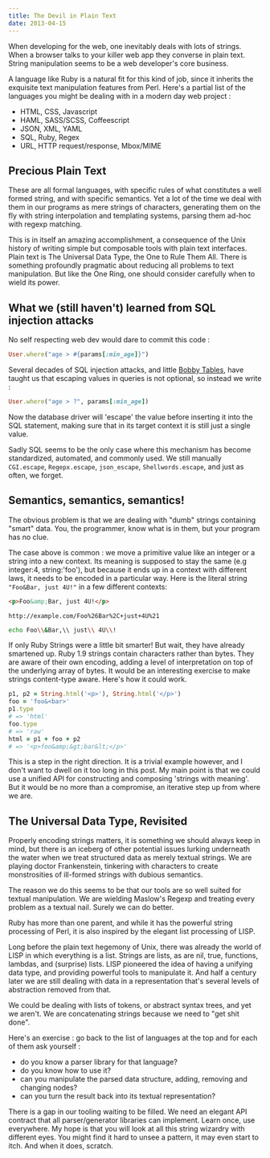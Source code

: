 ```yaml
---
title: The Devil in Plain Text
date: 2013-04-15
---
```


When developing for the web, one inevitably deals with lots of strings. When a browser talks to your killer web app they converse in plain text. String manipulation seems to be a web developer's core business.

A language like Ruby is a natural fit for this kind of job, since it inherits the exquisite text manipulation features from Perl. Here's a partial list of the languages you might be dealing with in a modern day web project :

* HTML, CSS, Javascript
* HAML, SASS/SCSS, Coffeescript
* JSON, XML, YAML
* SQL, Ruby, Regex
* URL, HTTP request/response, Mbox/MIME

## Precious Plain Text

These are all formal languages, with specific rules of what constitutes a well formed string, and with specific semantics. Yet a lot of the time we deal with them in our programs as mere strings of characters, generating them on the fly with string interpolation and templating systems, parsing them ad-hoc with regexp matching.

This is in itself an amazing accomplishment, a consequence of the Unix history of writing simple but composable tools with plain text interfaces. Plain text is The Universal Data Type, the One to Rule Them All. There is something profoundly pragmatic about reducing all problems to text manipulation. But like the One Ring, one should consider carefully when to wield its power.

## What we (still haven't) learned from SQL injection attacks

No self respecting web dev would dare to commit this code :

````ruby
User.where("age > #{params[:min_age]}")
````

Several decades of SQL injection attacks, and little [Bobby Tables](http://xkcd.com/327/), have taught us that escaping values in queries is not optional, so instead we write :

````ruby
User.where("age > ?", params[:min_age])
````

Now the database driver will 'escape' the value before inserting it into the SQL statement, making sure that in its target context it is still just a single value.

Sadly SQL seems to be the only case where this mechanism has become standardized, automated, and commonly used. We still manually `CGI.escape`, `Regepx.escape`, `json_escape`, `Shellwords.escape`, and just as often, we forget.

## Semantics, semantics, semantics!

The obvious problem is that we are dealing with "dumb" strings containing "smart" data. You, the programmer, know what is in them, but your program has no clue.

The case above is common : we move a primitive value like an integer or a string into a new context. Its meaning is supposed to stay the same (e.g integer:4, string:'foo'), but because it ends up in a context with different laws, it needs to be encoded in a particular way. Here is the literal string `"Foo&Bar, just 4U!"` in a few different contexts:

````html
<p>Foo&amp;Bar, just 4U!</p>
````

````
http://example.com/Foo%26Bar%2C+just+4U%21
````

````bash
echo Foo\\&Bar,\\ just\\ 4U\\!
````

If only Ruby Strings were a little bit smarter! But wait, they have already smartened up. Ruby 1.9 strings contain characters rather than bytes. They are aware of their own encoding, adding a level of interpretation on top of the underlying array of bytes. It would be an interesting exercise to make strings content-type aware. Here's how it could work.

````ruby
p1, p2 = String.html('<p>'), String.html('</p>')
foo = 'foo&<bar>'
p1.type
# => 'html'
foo.type
# => 'raw'
html = p1 + foo + p2
# => '<p>foo&amp;&gt;bar&lt;</p>'
````

This is a step in the right direction. It is a trivial example however, and I don't want to dwell on it too long in this post. My main point is that we could use a unified API for constructing and composing 'strings with meaning'. But it would be no more than a compromise, an iterative step up from where we are.

## The Universal Data Type, Revisited

Properly encoding strings matters, it is something we should always keep in mind, but there is an iceberg of other potential issues lurking underneath the water when we treat structured data as merely textual strings. We are playing doctor Frankenstein, tinkering with characters to create monstrosities of ill-formed strings with dubious semantics.

The reason we do this seems to be that our tools are so well suited for textual manipulation. We are wielding Maslow's Regexp and treating every problem as a textual nail. Surely we can do better.

Ruby has more than one parent, and while it has the powerful string processing of Perl, it is also inspired by the elegant list processing of LISP.

Long before the plain text hegemony of Unix, there was already the world of LISP in which everything is a list. Strings are lists, as are nil, true, functions, lambdas, and (surprise) lists. LISP pioneered the idea of having a unifying data type, and providing powerful tools to manipulate it. And half a century later we are still dealing with data in a representation that's several levels of abstraction removed from that.

We could be dealing with lists of tokens, or abstract syntax trees, and yet we aren't. We are concatenating strings because we need to "get shit done".

Here's an exercise : go back to the list of languages at the top and for each of them ask yourself :

* do you know a parser library for that language?
* do you know how to use it?
* can you manipulate the parsed data structure, adding, removing and changing nodes?
* can you turn the result back into its textual representation?

There is a gap in our tooling waiting to be filled. We need an elegant API contract that all parser/generator libraries can implement. Learn once, use everywhere. My hope is that you will look at all this string wizardry with different eyes. You might find it hard to unsee a pattern, it may even start to itch. And when it does, scratch.

